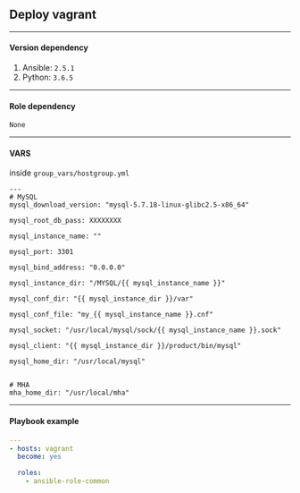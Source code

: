 ## Deploy vagrant  

- - - -  
#### Version dependency  
1. Ansible: `2.5.1`
2. Python:  `3.6.5`


- - - -  
#### Role dependency  
```
None
```


- - - -  
#### VARS
inside `group_vars/hostgroup.yml`

```
---
# MySQL
mysql_download_version: "mysql-5.7.18-linux-glibc2.5-x86_64"

mysql_root_db_pass: XXXXXXXX

mysql_instance_name: ""

mysql_port: 3301

mysql_bind_address: "0.0.0.0"

mysql_instance_dir: "/MYSQL/{{ mysql_instance_name }}"

mysql_conf_dir: "{{ mysql_instance_dir }}/var"

mysql_conf_file: "my_{{ mysql_instance_name }}.cnf"

mysql_socket: "/usr/local/mysql/sock/{{ mysql_instance_name }}.sock"

mysql_client: "{{ mysql_instance_dir }}/product/bin/mysql"

mysql_home_dir: "/usr/local/mysql"


# MHA
mha_home_dir: "/usr/local/mha"

```


- - - -  
#### Playbook example  


```yml
---
- hosts: vagrant
  become: yes

  roles:
    - ansible-role-common
```
